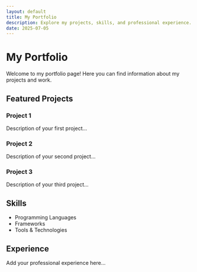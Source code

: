 ```yaml
---
layout: default
title: My Portfolio
description: Explore my projects, skills, and professional experience. Click to see my latest work and achievements.
date: 2025-07-05
---
```


# My Portfolio

Welcome to my portfolio page! Here you can find information about my projects and work.

## Featured Projects

### Project 1
Description of your first project...

### Project 2
Description of your second project...

### Project 3
Description of your third project...

## Skills

- Programming Languages
- Frameworks
- Tools & Technologies

## Experience

Add your professional experience here...
